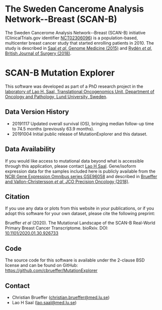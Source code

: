 # The Sweden Cancerome Analysis Network--Breast (SCAN-B)

The Sweden Cancerome Analysis Network--Breast (SCAN-B) initiative (ClinicalTrials.gov identifier [NCT02306096](https://clinicaltrials.gov/ct2/show/NCT02306096)) is a population-based, multicenter breast cancer study that started enrolling patients in 2010.
The study is described in [Saal *et al*, Genome Medicine (2015)](https://doi.org/10.1186/s13073-015-0131-9) and [Rydén *et al*, British Journal of Surgery (2018)](https://doi.org/10.1002/bjs.10741).

# SCAN-B Mutation Explorer

This software was developed as part of a PhD research project in the [laboratory of Lao H. Saal, Translational Oncogenomics Unit, Department of Oncology and Pathology, Lund University, Sweden](https://www.med.lu.se/saalgroup).

## Data Version History

- 20191117 Updated overall survival (OS), bringing median follow-up time to 74.5 months (previously 63.9 months).
- 20191004 Initial public release of MutationExplorer and this dataset.

## Data Availability

If you would like access to mutational data beyond what is accessible through this application, please contact [Lao H Saal](https://portal.research.lu.se/portal/en/persons/lao-saal%2828d485a2-dc70-44d3-b799-1c2a3e50a422%29.html). Gene/isoform expression data for the samples included here is publicly available from the [NCBI Gene Expression Omnibus series GSE96058](https://www.ncbi.nlm.nih.gov/geo/query/acc.cgi?acc=GSE96058) and described in [Brueffer and Vallon-Christersson *et al*, JCO Precision Oncology (2018)](http://ascopubs.org/doi/10.1200/PO.17.00135).

## Citation

If you use any data or plots from this website in your publications, or if you adopt this software for your own dataset, please cite the following preprint:

Brueffer *et al* (2020). The Mutational Landscape of the SCAN-B Real-World Primary Breast Cancer Transcriptome. bioRxiv. DOI: [10.1101/2020.01.30.926733](https://doi.org/10.1101/2020.01.30.926733)

## Code

The source code for this software is available under the 2-clause BSD license and can be found on GitHub: https://github.com/cbrueffer/MutationExplorer

## Contact

- Christian Brueffer (christian.brueffer@med.lu.se)
- Lao H Saal (lao.saal@med.lu.se)
